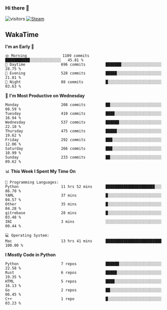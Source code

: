 ### Hi there 👋

![visitors](https://visitor-badge.glitch.me/badge?page_id=zhourunlai)
[![Steam](https://img.shields.io/badge/dynamic/json?url=https%3A%2F%2Fapi.swo.moe%2Fstats%2Fsteamgames%2F76561198285156854&query=count&color=0b1a37&label=Steam&labelColor=134375&logo=steam&suffix=+games&cacheSeconds=3600)](http://steamcommunity.com/profiles/76561198285156854)

## WakaTime
<!--START_SECTION:waka-->
**I'm an Early 🐤** 

```text
🌞 Morning                1109 commits        ███████████░░░░░░░░░░░░░░   45.81 % 
🌆 Daytime                696 commits         ███████░░░░░░░░░░░░░░░░░░   28.75 % 
🌃 Evening                528 commits         █████░░░░░░░░░░░░░░░░░░░░   21.81 % 
🌙 Night                  88 commits          █░░░░░░░░░░░░░░░░░░░░░░░░   03.63 % 
```
📅 **I'm Most Productive on Wednesday** 

```text
Monday                   208 commits         ██░░░░░░░░░░░░░░░░░░░░░░░   08.59 % 
Tuesday                  410 commits         ████░░░░░░░░░░░░░░░░░░░░░   16.94 % 
Wednesday                537 commits         ██████░░░░░░░░░░░░░░░░░░░   22.18 % 
Thursday                 475 commits         █████░░░░░░░░░░░░░░░░░░░░   19.62 % 
Friday                   292 commits         ███░░░░░░░░░░░░░░░░░░░░░░   12.06 % 
Saturday                 266 commits         ███░░░░░░░░░░░░░░░░░░░░░░   10.99 % 
Sunday                   233 commits         ██░░░░░░░░░░░░░░░░░░░░░░░   09.62 % 
```


📊 **This Week I Spent My Time On** 

```text
💬 Programming Languages: 
Python                   11 hrs 52 mins      ██████████████████████░░░   86.70 % 
YAML                     37 mins             █░░░░░░░░░░░░░░░░░░░░░░░░   04.57 % 
Other                    35 mins             █░░░░░░░░░░░░░░░░░░░░░░░░   04.28 % 
gitrebase                28 mins             █░░░░░░░░░░░░░░░░░░░░░░░░   03.48 % 
INI                      3 mins              ░░░░░░░░░░░░░░░░░░░░░░░░░   00.44 % 

💻 Operating System: 
Mac                      13 hrs 41 mins      █████████████████████████   100.00 % 
```

**I Mostly Code in Python** 

```text
Python                   7 repos             ██████░░░░░░░░░░░░░░░░░░░   22.58 % 
Rust                     6 repos             █████░░░░░░░░░░░░░░░░░░░░   19.35 % 
HTML                     5 repos             ████░░░░░░░░░░░░░░░░░░░░░   16.13 % 
Go                       2 repos             ██░░░░░░░░░░░░░░░░░░░░░░░   06.45 % 
C++                      1 repo              █░░░░░░░░░░░░░░░░░░░░░░░░   03.23 % 
```




<!--END_SECTION:waka-->
